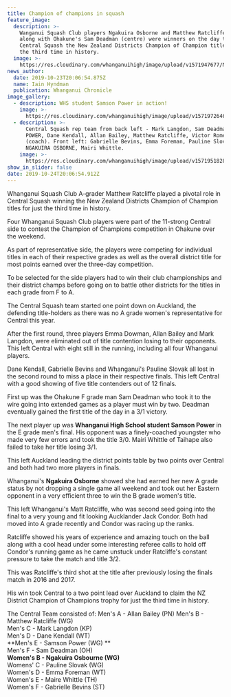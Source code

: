 ```yaml
---
title: Champion of champions in squash
feature_image:
  description: >-
    Wanganui Squash Club players Ngakuira Osborne and Matthew Ratcliffe (right)
    along with Ohakune's Sam Deadman (centre) were winners on the day to give
    Central Squash the New Zealand Districts Champion of Champion title for just
    the third time in history.
  image: >-
    https://res.cloudinary.com/whanganuihigh/image/upload/v1571947677/News/Ngakuira_Osborne.Chron_24.10.19.jpg
news_author:
  date: 2019-10-23T20:06:54.875Z
  name: Iain Hyndman
  publication: Whanganui Chronicle
image_gallery:
  - description: WHS student Samson Power in action!
    image: >-
      https://res.cloudinary.com/whanganuihigh/image/upload/v1571972646/News/Samson-Power.GOOD.jpg
  - description: >-
      Central Squash rep team from back left - Mark Langdon, Sam Deadman, SAMSON
      POWER, Dane Kendall, Allan Bailey, Matthew Ratcliffe, Victor Romero
      (coach). Front left: Gabrielle Bevins, Emma Foreman, Pauline Slovak,
      NGAKUIRA OSBORNE, Mairi Whittle.
    image: >-
      https://res.cloudinary.com/whanganuihigh/image/upload/v1571951828/News/Rep_team.Chron_24.10.19.jpg
show_in_slider: false
date: 2019-10-24T20:06:54.912Z
---
```

Whanganui Squash Club A-grader Matthew Ratcliffe played a pivotal role in Central Squash winning the New Zealand Districts Champion of Champion titles for just the third time in history.

Four Whanganui Squash Club players were part of the 11-strong Central side to contest the Champion of Champions competition in Ohakune over the weekend.

As part of representative side, the players were competing for individual titles in each of their respective grades as well as the overall district title for most points earned over the three-day competition.

To be selected for the side players had to win their club championships and their district champs before going on to battle other districts for the titles in each grade from F to A.

The Central Squash team started one point down on Auckland, the defending title-holders as there was no A grade women's representative for Central this year.

After the first round, three players Emma Dowman, Allan Bailey and Mark Langdon, were eliminated out of title contention losing to their opponents. This left Central with eight still in the running, including all four Whanganui players.

Dane Kendall, Gabrielle Bevins and Whanganui's Pauline Slovak all lost in the second round to miss a place in their respective finals. This left Central with a good showing of five title contenders out of 12 finals.

First up was the Ohakune F grade man Sam Deadman who took it to the wire going into extended games as a player must win by two. Deadman eventually gained the first title of the day in a 3/1 victory.

The next player up was **Whanganui High School student Samson Power** in the E grade men's final. His opponent was a finely-coached youngster who made very few errors and took the title 3/0. Mairi Whittle of Taihape also failed to take her title losing 3/1.

This left Auckland leading the district points table by two points over Central and both had two more players in finals.

Whanganui's **Ngakuira Osborne** showed she had earned her new A grade status by not dropping a single game all weekend and took out her Eastern opponent in a very efficient three to win the B grade women's title.

This left Whanganui's Matt Ratcliffe, who was second seed going into the final to a very young and fit looking Aucklander Jack Condor. Both had moved into A grade recently and Condor was racing up the ranks.

Ratcliffe showed his years of experience and amazing touch on the ball along with a cool head under some interesting referee calls to hold off Condor's running game as he came unstuck under Ratcliffe's constant pressure to take the match and title 3/2.

This was Ratcliffe's third shot at the title after previously losing the finals match in 2016 and 2017.

His win took Central to a two point lead over Auckland to claim the NZ District Champion of Champions trophy for just the third time in history.

The Central Team consisted of:
Men's A - Allan Bailey (PN)
Men's B - Matthew Ratcliffe (WG)  
Men's C - Mark Langdon (KP)  
Men's D - Dane Kendall (WT)  
**Men's E - Samson Power (WG)**  
Men's F - Sam Deadman (OH)  
**Women's B - Ngakuira Osbourne (WG)**  
Womens' C - Pauline Slovak (WG)  
Women's D - Emma Foreman (WT)  
Women's E - Maire Whittle (TH)  
Women's F - Gabrielle Bevins (ST)
